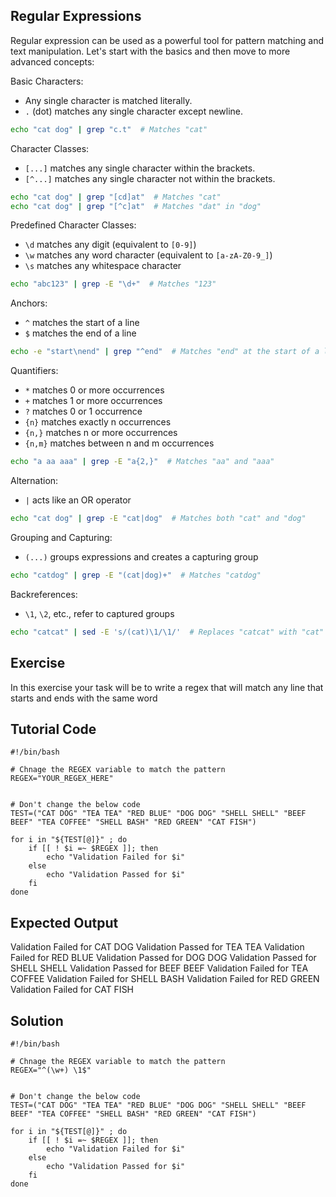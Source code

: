 Regular Expressions
--------
Regular expression can be used as a powerful tool for pattern matching and text manipulation.
Let's start with the basics and then move to more advanced concepts:

Basic Characters:

- Any single character is matched literally.
- `.` (dot) matches any single character except newline.

```bash
echo "cat dog" | grep "c.t"  # Matches "cat"
```

Character Classes:

- `[...]` matches any single character within the brackets.
- `[^...]` matches any single character not within the brackets.

```bash
echo "cat dog" | grep "[cd]at"  # Matches "cat"
echo "cat dog" | grep "[^c]at"  # Matches "dat" in "dog"
```

Predefined Character Classes:

- `\d` matches any digit (equivalent to `[0-9]`)
- `\w` matches any word character (equivalent to `[a-zA-Z0-9_]`)
- `\s` matches any whitespace character

```bash
echo "abc123" | grep -E "\d+"  # Matches "123"
```

Anchors:

- `^` matches the start of a line
- `$` matches the end of a line

```bash
echo -e "start\nend" | grep "^end"  # Matches "end" at the start of a line
```

Quantifiers:

- `*` matches 0 or more occurrences
- `+` matches 1 or more occurrences
- `?` matches 0 or 1 occurrence
- `{n}` matches exactly n occurrences
- `{n,}` matches n or more occurrences
- `{n,m}` matches between n and m occurrences

```bash
echo "a aa aaa" | grep -E "a{2,}"  # Matches "aa" and "aaa"
```
Alternation:

- `|` acts like an OR operator

```bash
echo "cat dog" | grep -E "cat|dog"  # Matches both "cat" and "dog"
```

Grouping and Capturing:

- `(...)` groups expressions and creates a capturing group

```bash
echo "catdog" | grep -E "(cat|dog)+"  # Matches "catdog"
```

Backreferences:

- `\1`, `\2`, etc., refer to captured groups

```bash
echo "catcat" | sed -E 's/(cat)\1/\1/'  # Replaces "catcat" with "cat"
```

Exercise
--------
In this exercise your task will be to write a regex that will match any line that starts and
ends with the same word

Tutorial Code
-------------
```
#!/bin/bash

# Chnage the REGEX variable to match the pattern
REGEX="YOUR_REGEX_HERE"


# Don't change the below code
TEST=("CAT DOG" "TEA TEA" "RED BLUE" "DOG DOG" "SHELL SHELL" "BEEF BEEF" "TEA COFFEE" "SHELL BASH" "RED GREEN" "CAT FISH")

for i in "${TEST[@]}" ; do
    if [[ ! $i =~ $REGEX ]]; then
        echo "Validation Failed for $i"
    else
        echo "Validation Passed for $i"
    fi
done
```
Expected Output
---------------
Validation Failed for CAT DOG
Validation Passed for TEA TEA
Validation Failed for RED BLUE
Validation Passed for DOG DOG
Validation Passed for SHELL SHELL
Validation Passed for BEEF BEEF
Validation Failed for TEA COFFEE
Validation Failed for SHELL BASH
Validation Failed for RED GREEN
Validation Failed for CAT FISH

Solution
--------
```
#!/bin/bash

# Chnage the REGEX variable to match the pattern
REGEX="^(\w+) \1$"


# Don't change the below code
TEST=("CAT DOG" "TEA TEA" "RED BLUE" "DOG DOG" "SHELL SHELL" "BEEF BEEF" "TEA COFFEE" "SHELL BASH" "RED GREEN" "CAT FISH")

for i in "${TEST[@]}" ; do
    if [[ ! $i =~ $REGEX ]]; then
        echo "Validation Failed for $i"
    else
        echo "Validation Passed for $i"
    fi
done
```
